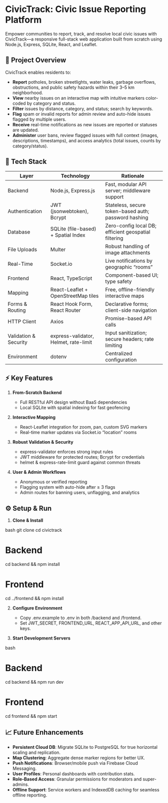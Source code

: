 # CivicTrack: Civic Issue Reporting Platform

Empower communities to report, track, and resolve local civic issues with CivicTrack—a responsive full-stack web application built from scratch using Node.js, Express, SQLite, React, and Leaflet.  

## 🚀 Project Overview

CivicTrack enables residents to:
- **Report** potholes, broken streetlights, water leaks, garbage overflows, obstructions, and public safety hazards within their 3–5 km neighborhood.
- **View** nearby issues on an interactive map with intuitive markers color-coded by category and status.
- **Filter** issues by distance, category, and status; search by keywords.
- **Flag** spam or invalid reports for admin review and auto-hide issues flagged by multiple users.
- **Receive** real-time notifications as new issues are reported or statuses are updated.
- **Administer** user bans, review flagged issues with full context (images, descriptions, timestamps), and access analytics (total issues, counts by category/status).

## 🔧 Tech Stack

| Layer            | Technology                               | Rationale                                           |
|------------------|------------------------------------------|-----------------------------------------------------|
| Backend          | Node.js, Express.js                      | Fast, modular API server; middleware support        |
| Authentication   | JWT (jsonwebtoken), Bcrypt               | Stateless, secure token-based auth; password hashing|
| Database         | SQLite (file-based) + Spatial Index      | Zero-config local DB; efficient geospatial filtering|
| File Uploads     | Multer                                   | Robust handling of image attachments                |
| Real-Time        | Socket.io                                | Live notifications by geographic “rooms”            |
| Frontend         | React, TypeScript                        | Component-based UI; type safety                     |
| Mapping          | React-Leaflet + OpenStreetMap tiles      | Free, offline-friendly interactive maps             |
| Forms & Routing  | React Hook Form, React Router            | Declarative forms; client-side navigation           |
| HTTP Client      | Axios                                    | Promise-based API calls                              |
| Validation & Security | express-validator, Helmet, rate-limit | Input sanitization; secure headers; rate limiting   |
| Environment      | dotenv                                   | Centralized configuration                            |


## ⚡ Key Features

1. **From-Scratch Backend**  
   - Full RESTful API design without BaaS dependencies  
   - Local SQLite with spatial indexing for fast geofencing  

2. **Interactive Mapping**  
   - React-Leaflet integration for zoom, pan, custom SVG markers  
   - Real-time marker updates via Socket.io “location” rooms  

3. **Robust Validation & Security**  
   - express-validator enforces strong input rules  
   - JWT middleware for protected routes; Bcrypt for credentials  
   - helmet & express-rate-limit guard against common threats  

4. **User & Admin Workflows**  
   - Anonymous or verified reporting  
   - Flagging system with auto-hide after ≥ 3 flags  
   - Admin routes for banning users, unflagging, and analytics  

## ⚙️ Setup & Run

1. **Clone & Install**  
   
bash
   git clone 
   cd civictrack
   # Backend
   cd backend && npm install
   # Frontend
   cd ../frontend && npm install


2. **Configure Environment**  
   - Copy .env.example to .env in both /backend and /frontend.  
   - Set JWT_SECRET, FRONTEND_URL, REACT_APP_API_URL, and other keys.

3. **Start Development Servers**  
   
bash
   # Backend
   cd backend && npm run dev  
   # Frontend
   cd frontend && npm start


## 📈 Future Enhancements

- **Persistent Cloud DB**: Migrate SQLite to PostgreSQL for true horizontal scaling and replication.
- **Map Clustering**: Aggregate dense marker regions for better UX.
- **Push Notifications**: Browser/mobile push via Firebase Cloud Messaging.
- **User Profiles**: Personal dashboards with contribution stats.
- **Role-Based Access**: Granular permissions for moderators and super-admins.
- **Offline Support**: Service workers and IndexedDB caching for seamless offline reporting.
